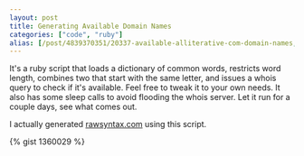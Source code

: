 ```yaml
---
layout: post
title: Generating Available Domain Names
categories: ["code", "ruby"]
alias: [/post/4839370351/20337-available-alliterative-com-domain-names, /post/4839370351]
---
```


It's a ruby script that loads a dictionary of common words, restricts word length, combines two that start with the same letter, and issues a whois query to check if it's available. Feel free to tweak it to your own needs. It also has some sleep calls to avoid flooding the whois server. Let it run for a couple days, see what comes out.

I actually generated [rawsyntax.com](http://rawsyntax.com) using this script.

{% gist 1360029 %}
